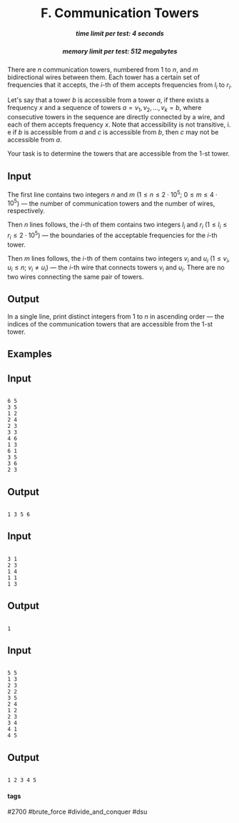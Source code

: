 <h1 style='text-align: center;'> F. Communication Towers</h1>

<h5 style='text-align: center;'>time limit per test: 4 seconds</h5>
<h5 style='text-align: center;'>memory limit per test: 512 megabytes</h5>

There are $n$ communication towers, numbered from $1$ to $n$, and $m$ bidirectional wires between them. Each tower has a certain set of frequencies that it accepts, the $i$-th of them accepts frequencies from $l_i$ to $r_i$.

Let's say that a tower $b$ is accessible from a tower $a$, if there exists a frequency $x$ and a sequence of towers $a=v_1, v_2, \dots, v_k=b$, where consecutive towers in the sequence are directly connected by a wire, and each of them accepts frequency $x$. Note that accessibility is not transitive, i. e if $b$ is accessible from $a$ and $c$ is accessible from $b$, then $c$ may not be accessible from $a$.

Your task is to determine the towers that are accessible from the $1$-st tower.

## Input

The first line contains two integers $n$ and $m$ ($1 \le n \le 2 \cdot 10^5$; $0 \le m \le 4 \cdot 10^5$) — the number of communication towers and the number of wires, respectively.

Then $n$ lines follows, the $i$-th of them contains two integers $l_i$ and $r_i$ ($1 \le l_i \le r_i \le 2 \cdot 10^5$) — the boundaries of the acceptable frequencies for the $i$-th tower.

Then $m$ lines follows, the $i$-th of them contains two integers $v_i$ and $u_i$ ($1 \le v_i, u_i \le n$; $v_i \ne u_i$) — the $i$-th wire that connects towers $v_i$ and $u_i$. There are no two wires connecting the same pair of towers.

 

## Output

In a single line, print distinct integers from $1$ to $n$ in ascending order — the indices of the communication towers that are accessible from the $1$-st tower.

## Examples

## Input


```

6 5
3 5
1 2
2 4
2 3
3 3
4 6
1 3
6 1
3 5
3 6
2 3

```
## Output


```

1 3 5 6 
```
## Input


```

3 1
2 3
1 4
1 1
1 3

```
## Output


```

1 
```
## Input


```

5 5
1 3
2 3
2 2
3 5
2 4
1 2
2 3
3 4
4 1
4 5

```
## Output


```

1 2 3 4 5 
```


#### tags 

#2700 #brute_force #divide_and_conquer #dsu 